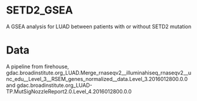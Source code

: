 # SETD2_GSEA
A GSEA analysis for LUAD between patients with or without SETD2 mutation

Data
===
A pipeline from firehouse, gdac.broadinstitute.org_LUAD.Merge_rnaseqv2__illuminahiseq_rnaseqv2__unc_edu__Level_3__RSEM_genes_normalized__data.Level_3.2016012800.0.0
and gdac.broadinstitute.org_LUAD-TP.MutSigNozzleReport2.0.Level_4.2016012800.0.0
